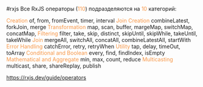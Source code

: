#rxjs 
Все RxJS операторы (<font color="#f79646">110</font>) подразделяются на <font color="#f79646">10</font> категорий:

<font color="#f79646">Creation</font> 
of, from, fromEvent, timer, interval
<font color="#f79646">Join Creation</font>
combineLatest, forkJoin, merge
<font color="#f79646">Transformation</font>
map, scan, buffer, margeMap, switchMap, concatMap, 
<font color="#f79646">Filtering</font>
filter, take, skip, distinct, skipUntil, skipWhile, takeUntil, takeWhile
<font color="#f79646">Join</font>
mergeAll, switchAll, concatAll, combineLatestAll, startWith
<font color="#f79646">Error Handling</font>
catchError, retry, retryWhen
<font color="#f79646">Utility</font>
tap, delay, timeOut, toArray
<font color="#f79646">Conditional and Boolean</font>
every, find, findIndex, isEmpty
<font color="#f79646">Mathematical and Aggregate</font>
min, max, count, reduce
<font color="#f79646">Multicasting</font>
multicast, share, shareReplay, publish 


https://rxjs.dev/guide/operators